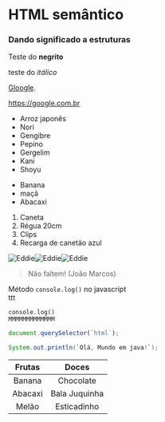 # HTML semântico
### Dando significado a estruturas
Teste do **negrito**

teste do *itálico*

[Gloogle](https://google.com/).

<https://google.com.br>

* Arroz japonês
* Nori
* Gengibre
* Pepino
* Gergelim
* Kani
* Shoyu

- Banana
- maçã
- Abacaxi
 
1. Caneta
2. Régua 20cm
3. Clips
4. Recarga de canetão azul

![Eddie](https://pipz.com/static/images/blog/eddie.png)![Eddie](https://pipz.com/static/images/blog/eddie.png)![Eddie](https://pipz.com/static/images/blog/eddie.png)

> Não faltem!
> (João Marcos)


Método `console.log()` no javascript<br>
ttt


`console.log()`<br>
`MMMMMMMMMMMMM`

```js
document.querySelector(`html`);
```

```java
System.out.println(`Olá, Mundo em java!`);
```

Frutas | Doces
:--:|:--:
Banana | Chocolate
Abacaxi | Bala Juquinha
Melão | Esticadinho

